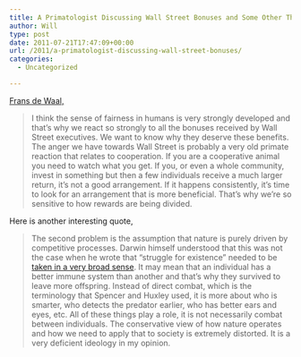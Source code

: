 ```yaml
---
title: A Primatologist Discussing Wall Street Bonuses and Some Other Things
author: Will
type: post
date: 2011-07-21T17:47:09+00:00
url: /2011/a-primatologist-discussing-wall-street-bonuses/
categories:
  - Uncategorized

---
```

[Frans de Waal,][1]

> I think the sense of fairness in humans is very strongly developed and that’s why we react so strongly to all the bonuses received by Wall Street executives. We want to know why they deserve these benefits. The anger we have towards Wall Street is probably a very old primate reaction that relates to cooperation. If you are a cooperative animal you need to watch what you get. If you, or even a whole community, invest in something but then a few individuals receive a much larger return, it’s not a good arrangement. If it happens consistently, it’s time to look for an arrangement that is more beneficial. That’s why we’re so sensitive to how rewards are being divided.

Here is another interesting quote,

> The second problem is the assumption that nature is purely driven by competitive processes. Darwin himself understood that this was not the case when he wrote that “struggle for existence” needed to be [taken in a very broad sense][2]. It may mean that an individual has a better immune system than another and that’s why they survived to leave more offspring. Instead of direct combat, which is the terminology that Spencer and Huxley used, it is more about who is smarter, who detects the predator earlier, who has better ears and eyes, etc. All of these things play a role, it is not necessarily combat between individuals. The conservative view of how nature operates and how we need to apply that to society is extremely distorted. It is a very deficient ideology in my opinion.

 [1]: http://blogs.scientificamerican.com/primate-diaries/2011/07/11/frans-de-waal/
 [2]: http://books.google.ca/books?id=SmFEAAAAcAAJ&pg=PA65&dq=%22I+use+the+term+struggle+for+existence+in+a+large+and+metaphorical+sense%22&hl=en&ei=ewoOToehM43oOZOGjbwL&sa=X&oi=book_result&ct=result&resnum=9&ved=0CFQQ6AEwCA#v=onepage&q=%22I%20use%20the%20term%20struggle%20for%20existence%20in%20a%20large%20and%20metaphorical%20sense%22&f=false